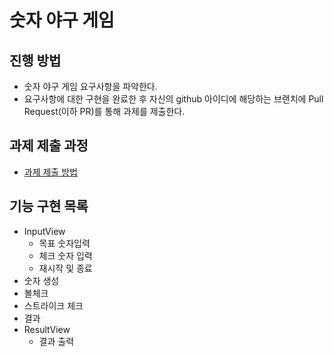 # 숫자 야구 게임
## 진행 방법
* 숫자 야구 게임 요구사항을 파악한다.
* 요구사항에 대한 구현을 완료한 후 자신의 github 아이디에 해당하는 브랜치에 Pull Request(이하 PR)를 통해 과제를 제출한다.

## 과제 제출 과정
* [과제 제출 방법](https://github.com/next-step/nextstep-docs/tree/master/precourse)

## 기능 구현 목록
* InputView
    * 목표 숫자입력
    * 체크 숫자 입력
    * 재시작 및 종료 
* 숫자 생성
* 볼체크
* 스트라이크 체크
* 결과
* ResultView
    * 결과 출력